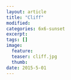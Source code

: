 ```yaml
---
layout: article
title: "Cliff"
modified:
categories: 6x6-sunset
excerpt:
tags: []
image:
  feature:
  teaser: cliff.jpg
  thumb:
date: 2015-5-01
---
```

